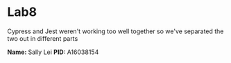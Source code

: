 # Lab8

Cypress and Jest weren't working too well together
so we've separated the two out in different parts

<b>Name: </b> Sally Lei
<b>PID: </b> A16038154
